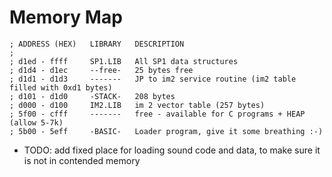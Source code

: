 # Memory Map

```
; ADDRESS (HEX)   LIBRARY   DESCRIPTION
;
; d1ed - ffff     SP1.LIB   All SP1 data structures
; d1d4 - d1ec     --free-   25 bytes free
; d1d1 - d1d3     -------   JP to im2 service routine (im2 table filled with 0xd1 bytes)
; d101 - d1d0     -STACK-   208 bytes
; d000 - d100     IM2.LIB   im 2 vector table (257 bytes)
; 5f00 - cfff     -------   free - available for C programs + HEAP (allow 5-7k)
; 5b00 - 5eff     -BASIC-   Loader program, give it some breathing :-)
```

* TODO: add fixed place for loading sound code and data, to make sure it is
not in contended memory
